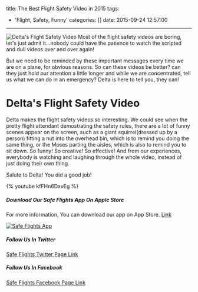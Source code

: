 title: The Best Flight Safety Video in 2015
tags:
  - 'Flight, Safety, Funny'
categories: []
date: 2015-09-24 12:57:00
---
![Delta's Flight Safety Video](http://media.bizj.us/view/img/6655602/screen-shot-2015-08-07-at-104340-am*750xx1163-654-55-0.png)
Most of the flight safety videos are boring, let's just admit it...nobody could have the patience to watch the scripted and dull videos over and over again!

But we need to be reminded by these important messages every time we are on a plane, for obvious reasons. So can these videos be better? can they just hold our attention a little longer and while we are concentrated, tell us what we can do in an emergency? Delta is here to tell you, they can!  

<!-- more --> 
# Delta's Flight Safety Video

Delta makes the flight safety videos so interesting. We could see when the pretty flight attendant demostrating the safety rules, there are a lot of funny scenes appear on the screen, such as a giant squirrel(dressed up by a person) fitting a nut into the overhead bin, which is to remind you doing the same thing, or the Moses parting the aisles, which is also to remind you to sit down. So funny! So creative! So effective! And from our experiences, everybody is watching and laughing through the whole video, instead of just doing their own thing.

Salute to Delta! You did a good job!

{% youtube kfFHn6DxvEg %}


##### Download Our Safe Flights  App On Apple Store
For more information, You can download our app on App Store. [Link](https://itunes.apple.com/hk/app/flight-accidents/id998433297?mt=8&ign-mpt=uo%3D4)

[![Safe Flights App](http://www.safetyflights.com/images/ios-app.png)](https://itunes.apple.com/hk/app/flight-accidents/id998433297?mt=8&ign-mpt=uo%3D4)

##### Follow Us In Twitter
[Safe Flights Twitter Page Link](https://twitter.com/SafeFlights_)

##### Follow Us In Facebook
[Safe Flights Facebook Page Link](https://www.facebook.com/FlightSafetyIsWhatWeCare?fref=ts)